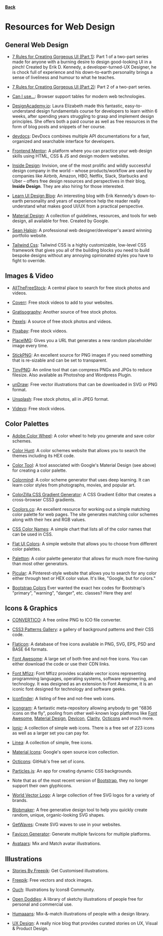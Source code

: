 **[Back](/README.md/)**

# Resources for Web Design

## General Web Design

- [7 Rules for Creating Gorgeous UI (Part 1)](https://medium.com/@erikdkennedy/7-rules-for-creating-gorgeous-ui-part-1-559d4e805cda): Part 1 of a two-part series made for anyone with a burning desire to design good-looking UI in a pinch! Created by Erik D. Kennedy, a developer-turned-UX Designer, he is chock full of experience and his down-to-earth personality brings a sense of liveliness and humour to what he teaches.

- [7 Rules for Creating Gorgeous UI (Part 2)](https://medium.com/@erikdkennedy/7-rules-for-creating-gorgeous-ui-part-2-430de537ba96): Part 2 of a two-part series.

- [Can I use...](https://caniuse.com/): Browser support tables for modern web technologies.

- [DesignAcademy.io](https://designacademy.io/): Laura Elizabeth made this fantastic, easy-to-understand design fundamentals course for developers to learn within 6 weeks, after spending years struggling to grasp and implement design principles. She offers both a paid course as well as free resources in the form of blog posts and snippets of her course.

- [devdocs](https://devdocs.io/): DevDocs combines multiple API documentations for a fast, organized and searchable interface for developers.

- [Frontend Mentor](https://www.frontendmentor.io/): A platform where you can practice your web design skills using HTML, CSS & JS and design modern websites.

- [Inside Design](https://www.invisionapp.com/inside-design/): Invision, one of the most prolific and wildly successful design company in the world – whose products/workflow are used by companies like Airbnb, Amazon, HBO, Netflix, Slack, Starbucks and Uber – offers free design resources and perspectives in their blog, **Inside Design**. They are also hiring for those interested.

- [Learn UI Design Blog](https://learnui.design/blog/): An interesting blog with Erik Kennedy's down-to-earth personality and years of experience help the reader really understand what makes good UI/UX from a practical perspective.

- [Material Design](https://material.io/): A collection of guidelines, resources, and tools for web design, all available for free. Created by Google.

- [Sean Halpin](http://seanhalpin.io/): A professional web designer/developer's award winning portfolio website.

- [Tailwind Css](https://tailwindcss.com/): Tailwind CSS is a highly customizable, low-level CSS framework that gives you all of the building blocks you need to build bespoke designs without any annoying opinionated styles you have to fight to override.

## Images &amp; Video

- [AllTheFreeStock](http://allthefreestock.com/): A central place to search for free stock photos and videos.

- [Coverr](https://coverr.co/): Free stock videos to add to your websites.

- [Gratisography](https://gratisography.com/): Another source of free stock photos.

- [Pexels](https://www.pexels.com/): A source of free stock photos and videos.

- [Pixabay](https://pixabay.com/videos/): Free stock videos.

- [PlaceIMG](http://www.placeimg.com/): Gives you a URL that generates a new random placeholder image every time.

- [StickPNG](http://www.stickpng.com/): An excellent source for PNG images if you need something that is re-sizable and can be set to transparent.

- [TinyPNG](https://tinypng.com/): An online tool that can compress PNGs and JPGs to reduce filesize. Also available as Photoshop and Wordpress Plugin.

- [unDraw](https://undraw.co/): Free vector illustrations that can be downloaded in SVG or PNG format.

- [Unsplash](https://unsplash.com/): Free stock photos, all in JPEG format.

- [Videvo](https://www.videvo.net/): Free stock videos.

## Color Palettes

- [Adobe Color Wheel](https://color.adobe.com/create/color-wheel/): A color wheel to help you generate and save color schemes.

- [Color Hunt](https://colorhunt.co/): A color schemes website that allows you to search the themes including its HEX code.

- [Color Tool](https://material.io/color/#!/?view.left=0&view.right=0): A tool associated with Google's Material Design (see above) for creating a color palette.

- [Colormind](http://colormind.io/): A color scheme generator that uses deep learning. It can learn color styles from photographs, movies, and popular art.

- [ColorZilla CSS Gradient Generator](https://www.colorzilla.com/gradient-editor/): A CSS Gradient Editor that creates a cross-browser CSS3 gradients.

- [Coolors.co](https://coolors.co/): An excellent resource for working out a simple matching color palette for web pages. The site generates matching color schemes along with their hex and RGB values.

- [CSS Color Names](http://www.crockford.com/wrrrld/color.html): A simple chart that lists all of the color names that can be used in CSS.

- [Flat UI Colors](https://flatuicolors.com/): A simple website that allows you to choose from different color palettes.

- [Paletton](http://www.paletton.com/): A color palette generator that allows for much more fine-tuning than most other generators.

- [Picular](https://picular.co/): A Pinterest-style website that allows you to search for any color either through text or HEX color value. It's like, "Google, but for colors."

- [Bootstrap Colors](https://getbootstrap.com/docs/4.4/getting-started/theming/#available-variables) Ever wanted the exact hex codes for Bootstrap's "primary", "warning", "danger", etc. classes? Here they are!

## Icons &amp; Graphics

- [CONVERTICO](https://convertico.com/): A free online PNG to ICO file converter.

- [CSS3 Patterns Gallery](http://lea.verou.me/css3patterns/): a gallery of background patterns and their CSS code.

- [Flaticon](https://www.flaticon.com/): A database of free icons available in PNG, SVG, EPS, PSD and BASE 64 formats.

- [Font Awesome](https://fontawesome.com/): A large set of both free and not-free icons. You can either download the code or use their CDN links.

- [Font Mfizz](http://fizzed.com/oss/font-mfizz): Font Mfizz provides scalable vector icons representing programming languages, operating systems, software engineering, and technology. It was designed as an extension to Font Awesome, it is an iconic font designed for technology and software geeks.

- [Iconfinder](https://www.iconfinder.com/): A listing of free and not-free web icons.

- [Icongram](https://icongr.am/): A fantastic meta-repository allowing anybody to get "6836 icons on the fly", pooling from other well-known logo platforms like [Font Awesome](https://fontawesome.com/), [Material Design](https://material.io/tools/icons/?style=baseline), [Devicon](https://konpa.github.io/devicon/), [Clarity](https://vmware.github.io/clarity/icons/icon-sets), [Octicons](https://octicons.github.com/) and much more.

- [Ionic](https://useiconic.com/): A collection of simple web icons. There is a free set of 223 icons as well as a larger set you can pay for.

- [Linea](http://linea.io/): A collection of simple, free icons.

- [Material Icons](https://material.io/tools/icons/): Google's open source icon collection.

- [Octicons](https://octicons.github.com/): GitHub's free set of icons.

- [Particles.js](https://vincentgarreau.com/particles.js/): An app for creating dynamic CSS backgrounds.

- Note that as of the most recent version of [Bootstrap](https://getbootstrap.com/), they no longer support their own glyphicons.

- [World Vector Logo](https://worldvectorlogo.com): A large collection of free SVG logos for a variety of brands.

- [Blobmaker](https://www.blobmaker.app/): A free generative design tool to help you quickly create random, unique, organic-looking SVG shapes. 

- [GetWaves](https://getwaves.io/): Create SVG waves to use in your websites. 

- [Favicon Generator](https://realfavicongenerator.net/): Generate multiple favicons for multiple platforms.

- [Avataars](https://avataaars.com/): Mix and Match avatar illustrations.

## Illustrations

- [Stories By Freepik](http://stories.freepik.com/): Get Customised illustrations.

- [Freepik](https://freepik.com): Free vectors and stock images.

- [Ouch](https://icons8.com/ouch/): Illustrations by Icons8 Community.

- [Open Doddles](https://www.opendoodles.com/): A library of sketchy illustrations of people free for personal and commercial use.

- [Humaaans](https://www.humaaans.com/): Mix-&-match illustrations of people with a design library.

- [UX Design](https://uxdesign.cc/): A really nice blog that provides curated stories on UX, Visual & Product Design.
